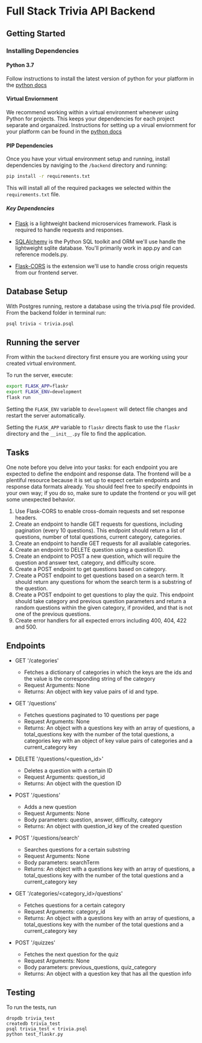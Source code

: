# Full Stack Trivia API Backend

## Getting Started

### Installing Dependencies

#### Python 3.7

Follow instructions to install the latest version of python for your platform in the [python docs](https://docs.python.org/3/using/unix.html#getting-and-installing-the-latest-version-of-python)

#### Virtual Enviornment

We recommend working within a virtual environment whenever using Python for projects. This keeps your dependencies for each project separate and organaized. Instructions for setting up a virual enviornment for your platform can be found in the [python docs](https://packaging.python.org/guides/installing-using-pip-and-virtual-environments/)

#### PIP Dependencies

Once you have your virtual environment setup and running, install dependencies by naviging to the `/backend` directory and running:

```bash
pip install -r requirements.txt
```

This will install all of the required packages we selected within the `requirements.txt` file.

##### Key Dependencies

- [Flask](http://flask.pocoo.org/) is a lightweight backend microservices framework. Flask is required to handle requests and responses.

- [SQLAlchemy](https://www.sqlalchemy.org/) is the Python SQL toolkit and ORM we'll use handle the lightweight sqlite database. You'll primarily work in app.py and can reference models.py.

- [Flask-CORS](https://flask-cors.readthedocs.io/en/latest/#) is the extension we'll use to handle cross origin requests from our frontend server.

## Database Setup

With Postgres running, restore a database using the trivia.psql file provided. From the backend folder in terminal run:

```bash
psql trivia < trivia.psql
```

## Running the server

From within the `backend` directory first ensure you are working using your created virtual environment.

To run the server, execute:

```bash
export FLASK_APP=flaskr
export FLASK_ENV=development
flask run
```

Setting the `FLASK_ENV` variable to `development` will detect file changes and restart the server automatically.

Setting the `FLASK_APP` variable to `flaskr` directs flask to use the `flaskr` directory and the `__init__.py` file to find the application.

## Tasks

One note before you delve into your tasks: for each endpoint you are expected to define the endpoint and response data. The frontend will be a plentiful resource because it is set up to expect certain endpoints and response data formats already. You should feel free to specify endpoints in your own way; if you do so, make sure to update the frontend or you will get some unexpected behavior.

1. Use Flask-CORS to enable cross-domain requests and set response headers.
2. Create an endpoint to handle GET requests for questions, including pagination (every 10 questions). This endpoint should return a list of questions, number of total questions, current category, categories.
3. Create an endpoint to handle GET requests for all available categories.
4. Create an endpoint to DELETE question using a question ID.
5. Create an endpoint to POST a new question, which will require the question and answer text, category, and difficulty score.
6. Create a POST endpoint to get questions based on category.
7. Create a POST endpoint to get questions based on a search term. It should return any questions for whom the search term is a substring of the question.
8. Create a POST endpoint to get questions to play the quiz. This endpoint should take category and previous question parameters and return a random questions within the given category, if provided, and that is not one of the previous questions.
9. Create error handlers for all expected errors including 400, 404, 422 and 500.

## Endpoints

- GET '/categories'

  - Fetches a dictionary of categories in which the keys are the ids and the value is the corresponding string of the category
  - Request Arguments: None
  - Returns: An object with key value pairs of id and type.

- GET '/questions'

  - Fetches questions paginated to 10 questions per page
  - Request Arguments: None
  - Returns: An object with a questions key with an array of questions, a total_questions key with the number of the total questions, a categories key with an object of key value pairs of categories and a current_category key

- DELETE '/questions/<question_id>'

  - Deletes a question with a certain ID
  - Request Arguments: question_id
  - Returns: An object with the question ID

- POST '/questions'

  - Adds a new question
  - Request Arguments: None
  - Body parameters: question, answer, difficulty, category
  - Returns: An object with question_id key of the created question

- POST '/questions/search'

  - Searches questions for a certain substring
  - Request Arguments: None
  - Body parameters: searchTerm
  - Returns: An object with a questions key with an array of questions, a total_questions key with the number of the total questions and a current_category key

- GET '/categories/<category_id>/questions'

  - Fetches questions for a certain category
  - Request Arguments: category_id
  - Returns: An object with a questions key with an array of questions, a total_questions key with the number of the total questions and a current_category key

- POST '/quizzes'
  - Fetches the next question for the quiz
  - Request Arguments: None
  - Body parameters: previous_questions, quiz_category
  - Returns: An object with a question key that has all the question info

## Testing

To run the tests, run

```
dropdb trivia_test
createdb trivia_test
psql trivia_test < trivia.psql
python test_flaskr.py
```

